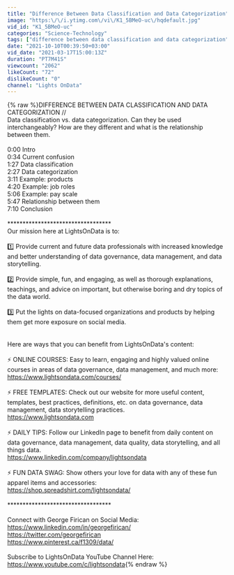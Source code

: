 ```yaml
---
title: "Difference Between Data Classification and Data Categorization"
image: "https:\/\/i.ytimg.com\/vi\/K1_5BMeO-uc\/hqdefault.jpg"
vid_id: "K1_5BMeO-uc"
categories: "Science-Technology"
tags: ["difference between data classification and data categorization","data classification vs data categorization","data classification"]
date: "2021-10-10T00:39:50+03:00"
vid_date: "2021-03-17T15:00:13Z"
duration: "PT7M41S"
viewcount: "2062"
likeCount: "72"
dislikeCount: "0"
channel: "Lights OnData"
---
```

{% raw %}DIFFERENCE BETWEEN DATA CLASSIFICATION AND DATA CATEGORIZATION //<br />Data classification vs. data categorization. Can they be used interchangeably? How are they different and what is the relationship between them.<br /><br />0:00 Intro<br />0:34 Current confusion<br />1:27 Data classification<br />2:27 Data categorization<br />3:11 Example: products<br />4:20 Example: job roles<br />5:06 Example: pay scale <br />5:47 Relationship between them<br />7:10 Conclusion<br /><br />********************************** <br />Our mission here at LightsOnData is to:<br /> <br />1️⃣ Provide current and future data professionals with increased knowledge and better understanding of data governance, data management, and data storytelling.<br /><br />2️⃣ Provide simple, fun, and engaging, as well as thorough explanations, teachings, and advice on important, but otherwise boring and dry topics of the data world.<br /><br />3️⃣ Put the lights on data-focused organizations and products by helping them get more exposure on social media.<br /><br /><br />Here are ways that you can benefit from LightsOnData's content:<br /><br />⚡️ ONLINE COURSES: Easy to learn, engaging and highly valued online courses in areas of data governance, data management, and much more:<br /><a rel="nofollow" target="blank" href="https://www.lightsondata.com/courses/">https://www.lightsondata.com/courses/</a><br /><br />⚡️ FREE TEMPLATES: Check out our website for more useful content, templates, best practices, definitions, etc. on data governance, data management, data storytelling practices.<br /><a rel="nofollow" target="blank" href="https://www.lightsondata.com">https://www.lightsondata.com</a> <br /><br />⚡️ DAILY TIPS: Follow our LinkedIn page to benefit from daily content on data governance, data management, data quality, data storytelling, and all things data.<br /><a rel="nofollow" target="blank" href="https://www.linkedin.com/company/lightsondata">https://www.linkedin.com/company/lightsondata</a><br /><br />⚡️ FUN DATA SWAG: Show others your love for data with any of these fun apparel items and accessories:<br /><a rel="nofollow" target="blank" href="https://shop.spreadshirt.com/lightsondata/">https://shop.spreadshirt.com/lightsondata/</a><br /><br />********************************** <br /><br />Connect with George Firican on Social Media:<br /><a rel="nofollow" target="blank" href="https://www.linkedin.com/in/georgefirican/">https://www.linkedin.com/in/georgefirican/</a><br /><a rel="nofollow" target="blank" href="https://twitter.com/georgefirican">https://twitter.com/georgefirican</a><br /><a rel="nofollow" target="blank" href="https://www.pinterest.ca/f1309/data/">https://www.pinterest.ca/f1309/data/</a><br /><br />Subscribe to LightsOnData YouTube Channel Here: <a rel="nofollow" target="blank" href="https://www.youtube.com/c/lightsondata">https://www.youtube.com/c/lightsondata</a>{% endraw %}
